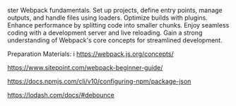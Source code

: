 ster Webpack fundamentals. Set up projects, define entry points, manage outputs, and handle files using loaders. Optimize builds with plugins. Enhance performance by splitting code into smaller chunks. Enjoy seamless coding with a development server and live reloading. Gain a strong understanding of Webpack's core concepts for streamlined development.

Preparation Materials: i
https://webpack.js.org/concepts/

https://www.sitepoint.com/webpack-beginner-guide/

https://docs.npmjs.com/cli/v10/configuring-npm/package-json

https://lodash.com/docs/#debounce

